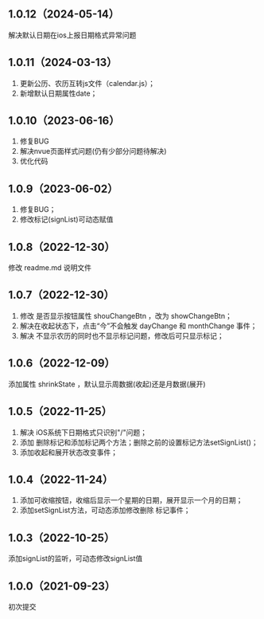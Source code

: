## 1.0.12（2024-05-14）
解决默认日期在ios上报日期格式异常问题
## 1.0.11（2024-03-13）
1. 更新公历、农历互转js文件（calendar.js）；
2. 新增默认日期属性date；
## 1.0.10（2023-06-16）
1. 修复BUG
2. 解决nvue页面样式问题(仍有少部分问题待解决)
3. 优化代码
## 1.0.9（2023-06-02）
1. 修复BUG；
2. 修改标记(signList)可动态赋值
## 1.0.8（2022-12-30）
修改 readme.md 说明文件
## 1.0.7（2022-12-30）
1. 修改 是否显示按钮属性 shouChangeBtn ，改为 showChangeBtn；
2. 解决在收起状态下，点击“今”不会触发 dayChange 和 monthChange 事件；
3. 解决 不显示农历的同时也不显示标记问题，修改后可只显示标记；
## 1.0.6（2022-12-09）
添加属性 shrinkState ，默认显示周数据(收起)还是月数据(展开)
## 1.0.5（2022-11-25）
1. 解决 iOS系统下日期格式只识别"/"问题；
2. 添加 删除标记和添加标记两个方法；删除之前的设置标记方法setSignList()；
3. 添加收起和展开状态改变事件；
## 1.0.4（2022-11-24）
1. 添加可收缩按钮，收缩后显示一个星期的日期，展开显示一个月的日期；
2. 添加setSignList方法，可动态添加修改删除 标记事件；
## 1.0.3（2022-10-25）
添加signList的监听，可动态修改signList值
## 1.0.0（2021-09-23）
初次提交
